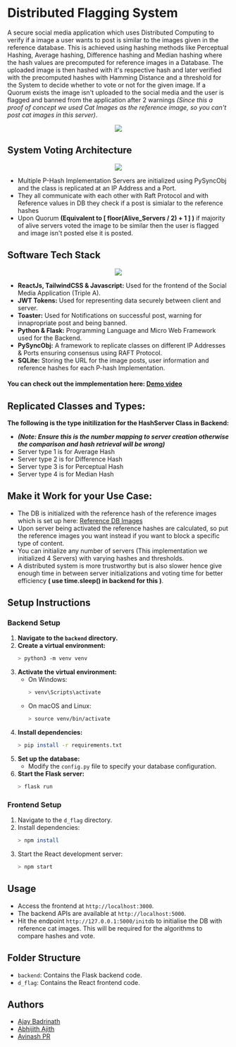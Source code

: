 # Distributed Flagging System

A secure social media application which uses Distributed Computing to verify if a image a user wants to post is similar to the images given in the reference database. This is achieved using hashing methods
like Perceptual Hashing, Average hashing, Difference hashing and Median hashing where the hash values are precomputed for reference images in a Database. The uploaded image is then hashed with it's respective hash
and later verified with the precomputed hashes with Hamming Distance and a threshold for the System to decide whether to vote or not for the given image. If a Quorum exists the image isn't uploaded to the 
social media and the user is flagged and banned from the application after 2 warnings *(Since this a proof of concept we used Cat Images as the reference image, so you can't post cat images in this server)*. 

<p align="center" width="100%">
    <img src="https://github.com/iavinash73/Distributed-flagging-system/blob/main/Output_Images/DemoGIF.gif"></img>
</p>

## System Voting Architecture

<p align="center" width="100%">
    <img src="https://github.com/iavinash73/Distributed-flagging-system/blob/main/Output_Images/system.png"></img>
</p>

* Multiple P-Hash Implementation Servers are initialized using PySyncObj and the class is replicated at an IP Address and a Port.
* They all communicate with each other with Raft Protocol and with Reference values in DB they check if a post is simialar to the reference hashes
* Upon Quorum **(Equivalent to [ floor(Alive_Servers / 2) + 1 ] )** if majority of alive servers voted the image to be similar then the user is flagged and image isn't posted else it is posted.
## Software Tech Stack

<p align="center">
  <a href="https://skillicons.dev">
    <img src="https://skillicons.dev/icons?i=react,js,tailwind,py,flask,sqlite" />
  </a>
</p>

* **ReactJs, TailwindCSS & Javascript:** Used for the frontend of the Social Media Application (Triple A).
* **JWT Tokens:** Used for representing data securely between client and server.
* **Toaster:** Used for Notifications on successful post, warning for innapropriate post and being banned.
* **Python & Flask:** Programming Language and Micro Web Framework used for the Backend.
* **PySyncObj:** A framework to replicate classes on different IP Addresses & Ports ensuring consensus using RAFT Protocol.
* **SQLite:** Storing the URL for the image posts, user information and reference hashes for each P-hash Implementation.

#### You can check out the immplementation here: [Demo video](https://drive.google.com/file/d/14da6duvrd4muRqXoQK2q86zfd9yDjE0j/view?usp=sharing)

## Replicated Classes and Types:
**The following is the type initilization for the HashServer Class in Backend:**
* ***(Note: Ensure this is the number mapping to server creation otherwise the comparison and hash retrieval will be wrong)***
* Server type 1 is for Average Hash
* Server type 2 is for Difference Hash
* Server type 3 is for Perceptual Hash
* Server type 4 is for Median Hash
   
## Make it Work for your Use Case:
* The DB is initialized with the reference hash of the reference images which is set up here: [Reference DB Images](https://github.com/iavinash73/Distributed-flagging-system/tree/main/backend/static/images)
* Upon server being activated the reference hashes are calculated, so put the reference images you want instead if you want to block a specific type of content.
* You can initialize any number of servers (This implementation we initialized 4 Servers) with varying hashes and thresholds.
* A distributed system is more trustworthy but is also slower hence give enough time in between server initializations and voting time for better efficiency **( use time.sleep() in backend for this )**.

## Setup Instructions

### Backend Setup

1. **Navigate to the `backend` directory.**
2. **Create a virtual environment:**
    ```bash
    > python3 -m venv venv
    ```
3. **Activate the virtual environment:**
    - On Windows:
        ```bash
        > venv\Scripts\activate
        ```
    - On macOS and Linux:
        ```bash
        > source venv/bin/activate
        ```
4. **Install dependencies:**
    ```bash
    > pip install -r requirements.txt
    ```
5. **Set up the database:**
    - Modify the `config.py` file to specify your database configuration.
6. **Start the Flask server:**
    ```bash
    > flask run
    ```

### Frontend Setup

1. Navigate to the `d_flag` directory.
2. Install dependencies:
    ```bash
    > npm install
    ```
3. Start the React development server:
    ```bash
    > npm start
    ```

## Usage

- Access the frontend at `http://localhost:3000`.
- The backend APIs are available at `http://localhost:5000`.
- Hit the endpoint `http://127.0.0.1:5000/initdb` to initialise the DB with reference cat images. This will be required for the algorithms to compare hashes and vote.

## Folder Structure

- `backend`: Contains the Flask backend code.
- `d_flag`: Contains the React frontend code.

## Authors

* [Ajay Badrinath](https://github.com/AjayBadrinath)
* [Abhijith Ajith](https://github.com/AAbhijithA)
* [Avinash PR](https://github.com/iavinash73)

